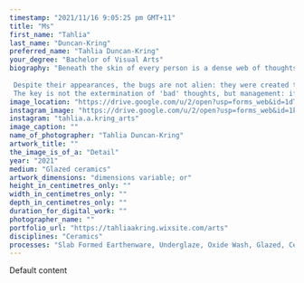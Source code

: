 ```yaml
---
timestamp: "2021/11/16 9:05:25 pm GMT+11"
title: "Ms"
first_name: "Tahlia"
last_name: "Duncan-Kring"
preferred_name: "Tahlia Duncan-Kring"
your_degree: "Bachelor of Visual Arts"
biography: "Beneath the skin of every person is a dense web of thoughts, feelings and beliefs, but such complexities are quickly forgotten in favour of surface appearances. My work explores how the individual elements in our mind impact our self-perception and develop our inner selves, as well as the tension which exists between the physical world and our mental one.These ceramic forms represent intersecting aspects of the internal self, normally invisible, and imagined within a metaphorical mental landscape - like bugs populating our ever-changing psychic ecosystem. 
 
 Despite their appearances, the bugs are not alien: they were created to reflect real life insects - insects intrinsic to the environment but often hated and demonized as creepy crawlies.
 The key is not the extermination of 'bad' thoughts, but management: if even the most toxic elements are properly managed - our mental gardens properly tended - we can flourish as human beings."
image_location: "https://drive.google.com/u/2/open?usp=forms_web&id=1dT0tww8aEeZG5OtNTQPsfyB1OjbYkXbI"
instagram_image: "https://drive.google.com/u/2/open?usp=forms_web&id=1kKxCUNgjQ2kr_1Rf4LC1OjZPG65xuWaD"
instagram: "tahlia.a.kring_arts"
image_caption: ""
name_of_photographer: "Tahlia Duncan-Kring"
artwork_title: ""
the_image_is_of_a: "Detail"
year: "2021"
medium: "Glazed ceramics"
artwork_dimensions: "dimensions variable; or"
height_in_centimetres_only: ""
width_in_centimetres_only: ""
depth_in_centimetres_only: ""
duration_for_digital_work: ""
photographer_name: ""
portfolio_url: "https://tahliaakring.wixsite.com/arts"
disciplines: "Ceramics"
processes: "Slab Formed Earthenware, Underglaze, Oxide Wash, Glazed, Ceramics"
---
```


Default content